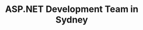 ---
title: ASP.NET Development Team in Sydney
permalink: /landings/locations/sydney/developer/asp-net
technology: ASP.NET
location: Sydney
---